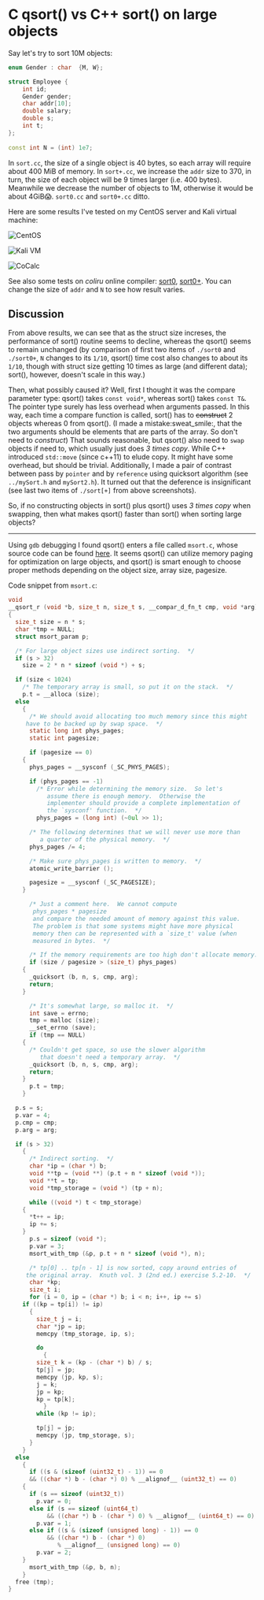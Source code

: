 # C qsort() vs C++ sort() on large objects
Say let's try to sort 10M objects:
```c++
enum Gender : char  {M, W};

struct Employee {
	int id;
	Gender gender;
	char addr[10];
	double salary;
	double s;
	int t;	
};
	
const int N = (int) 1e7;
```
In `sort.cc`, the size of a single object is 40 bytes, so each array will require about 400 MiB of memory. In `sort+.cc`, we increase the `addr` size to 370, in turn, the size of each object will be 9 times larger (i.e. 400 bytes). Meanwhile we decrease the number of objects to 1M, otherwise it would be about 4GiB:scream:. `sort0.cc` and `sort0+.cc` ditto. 

Here are some results I've tested on my CentOS server and Kali virtual machine:

![](img/CentOS.png "CentOS")

![](img/KaliVM.png "Kali VM")

![](img/CoCalc.png "CoCalc")

See also some tests on *coliru* online compiler: [sort0](https://coliru.stacked-crooked.com/a/af0ba8941deb64f4),
 [sort0+](https://coliru.stacked-crooked.com/a/62800e4bbcbbbe8d). You can change the size of `addr` and `N` to see
how result varies. 

## Discussion
From above results, we can see that as the struct size increses, the performance of sort() routine seems
to decline, whereas the qsort() seems to remain unchanged (by comparison of first two items of `./sort0` and
`./sort0+`, `N` changes to its `1/10`, qsort() time cost also changes to about its `1/10`, though with struct
 size getting 10 times as large (and different data); sort(), however, doesn't scale in this way.)

Then, what possibly caused it? Well, first I thought it was the compare parameter type: qsort() takes `const void*`,
 whereas sort() takes `const T&`. The pointer type surely has less overhead when arguments passed. In this way,
each time a compare function is called, sort() has to ~~construct~~ 2 objects whereas 0 from qsort(). (I made a 
mistake:sweat\_smile:, that the two arguments should be elements that are parts of the array. So don't need to *construct*)
 That sounds reasonable, but qsort() also need to `swap` objects if need to, which usually just does *3 times copy*. While C++
introduced `std::move` (since c++11) to elude copy. It might have some overhead, but should be trivial. Additionally, I made
a pair of contrast between pass by `pointer` and by `reference` using quicksort algorithm (see `../mySort.h` and `mySort2.h`).
It turned out that the deference is insignificant (see last two items of `./sort[+]` from above screenshots).

So, if no constructing objects in sort() plus qsort() uses *3 times copy* when swapping, then what makes qsort() faster than 
sort() when sorting large objects?

---

Using `gdb` debugging I found qsort() enters a file called `msort.c`, whose source code can be found 
[here](https://github.com/lattera/glibc/blob/master/stdlib/msort.c). It seems qsort() can utilize 
memory paging for optimization on large objects, and qsort() is smart enough to choose proper methods
depending on the object size, array size, pagesize.  

Code snippet from `msort.c`:
```c
void
__qsort_r (void *b, size_t n, size_t s, __compar_d_fn_t cmp, void *arg)
{
  size_t size = n * s;
  char *tmp = NULL;
  struct msort_param p;

  /* For large object sizes use indirect sorting.  */
  if (s > 32)
    size = 2 * n * sizeof (void *) + s;

  if (size < 1024)
    /* The temporary array is small, so put it on the stack.  */
    p.t = __alloca (size);
  else
    {
      /* We should avoid allocating too much memory since this might
	 have to be backed up by swap space.  */
      static long int phys_pages;
      static int pagesize;

      if (pagesize == 0)
	{
	  phys_pages = __sysconf (_SC_PHYS_PAGES);

	  if (phys_pages == -1)
	    /* Error while determining the memory size.  So let's
	       assume there is enough memory.  Otherwise the
	       implementer should provide a complete implementation of
	       the `sysconf' function.  */
	    phys_pages = (long int) (~0ul >> 1);

	  /* The following determines that we will never use more than
	     a quarter of the physical memory.  */
	  phys_pages /= 4;

	  /* Make sure phys_pages is written to memory.  */
	  atomic_write_barrier ();

	  pagesize = __sysconf (_SC_PAGESIZE);
	}

      /* Just a comment here.  We cannot compute
	   phys_pages * pagesize
	   and compare the needed amount of memory against this value.
	   The problem is that some systems might have more physical
	   memory then can be represented with a `size_t' value (when
	   measured in bytes.  */

      /* If the memory requirements are too high don't allocate memory.  */
      if (size / pagesize > (size_t) phys_pages)
	{
	  _quicksort (b, n, s, cmp, arg);
	  return;
	}

      /* It's somewhat large, so malloc it.  */
      int save = errno;
      tmp = malloc (size);
      __set_errno (save);
      if (tmp == NULL)
	{
	  /* Couldn't get space, so use the slower algorithm
	     that doesn't need a temporary array.  */
	  _quicksort (b, n, s, cmp, arg);
	  return;
	}
      p.t = tmp;
    }

  p.s = s;
  p.var = 4;
  p.cmp = cmp;
  p.arg = arg;

  if (s > 32)
    {
      /* Indirect sorting.  */
      char *ip = (char *) b;
      void **tp = (void **) (p.t + n * sizeof (void *));
      void **t = tp;
      void *tmp_storage = (void *) (tp + n);

      while ((void *) t < tmp_storage)
	{
	  *t++ = ip;
	  ip += s;
	}
      p.s = sizeof (void *);
      p.var = 3;
      msort_with_tmp (&p, p.t + n * sizeof (void *), n);

      /* tp[0] .. tp[n - 1] is now sorted, copy around entries of
	 the original array.  Knuth vol. 3 (2nd ed.) exercise 5.2-10.  */
      char *kp;
      size_t i;
      for (i = 0, ip = (char *) b; i < n; i++, ip += s)
	if ((kp = tp[i]) != ip)
	  {
	    size_t j = i;
	    char *jp = ip;
	    memcpy (tmp_storage, ip, s);

	    do
	      {
		size_t k = (kp - (char *) b) / s;
		tp[j] = jp;
		memcpy (jp, kp, s);
		j = k;
		jp = kp;
		kp = tp[k];
	      }
	    while (kp != ip);

	    tp[j] = jp;
	    memcpy (jp, tmp_storage, s);
	  }
    }
  else
    {
      if ((s & (sizeof (uint32_t) - 1)) == 0
	  && ((char *) b - (char *) 0) % __alignof__ (uint32_t) == 0)
	{
	  if (s == sizeof (uint32_t))
	    p.var = 0;
	  else if (s == sizeof (uint64_t)
		   && ((char *) b - (char *) 0) % __alignof__ (uint64_t) == 0)
	    p.var = 1;
	  else if ((s & (sizeof (unsigned long) - 1)) == 0
		   && ((char *) b - (char *) 0)
		      % __alignof__ (unsigned long) == 0)
	    p.var = 2;
	}
      msort_with_tmp (&p, b, n);
    }
  free (tmp);
}
```
